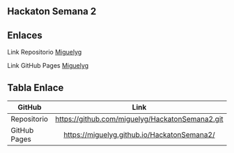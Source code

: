 ##  Hackaton Semana 2

Enlaces
---

Link Repositorio [Miguelyg](https://github.com/miguelyg/HackatonSemana2.git)

Link GitHub Pages [Miguelyg](https://miguelyg.github.io/HackatonSemana2/)

Tabla Enlace
---

| GitHub        | Link           |
| ------------- |:-------------:|
| Repositorio      | https://github.com/miguelyg/HackatonSemana2.git |
| GitHub Pages      | https://miguelyg.github.io/HackatonSemana2/      |
